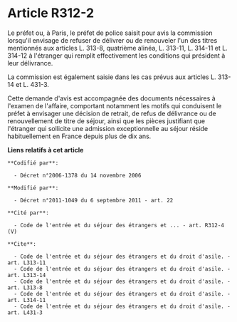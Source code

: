 # Article R312-2

Le préfet ou, à Paris, le préfet de police saisit pour avis la commission lorsqu'il envisage de refuser de délivrer ou de
renouveler l'un des titres mentionnés aux articles L. 313-8, quatrième alinéa, L. 313-11, L. 314-11 et L. 314-12 à l'étranger
qui remplit effectivement les conditions qui président à leur délivrance. 

La commission est également saisie dans les cas prévus aux articles L. 313-14 et L. 431-3.

Cette demande d'avis est accompagnée des documents nécessaires à l'examen de l'affaire, comportant notamment les motifs qui
conduisent le préfet à envisager une décision de retrait, de refus de délivrance ou de renouvellement de titre de séjour,
ainsi que les pièces justifiant que l'étranger qui sollicite une admission exceptionnelle au séjour réside habituellement en
France depuis plus de dix ans.

**Liens relatifs à cet article**

	**Codifié par**:

	  - Décret n°2006-1378 du 14 novembre 2006

	**Modifié par**:

	  - Décret n°2011-1049 du 6 septembre 2011 - art. 22

	**Cité par**:

	  - Code de l'entrée et du séjour des étrangers et ... - art. R312-4 (V)

	**Cite**:

	  - Code de l'entrée et du séjour des étrangers et du droit d'asile. - art. L313-11
	  - Code de l'entrée et du séjour des étrangers et du droit d'asile. - art. L313-14
	  - Code de l'entrée et du séjour des étrangers et du droit d'asile. - art. L313-8
	  - Code de l'entrée et du séjour des étrangers et du droit d'asile. - art. L314-11
	  - Code de l'entrée et du séjour des étrangers et du droit d'asile. - art. L431-3
